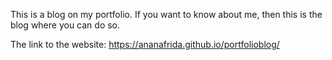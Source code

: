 This is a blog on my portfolio. If you want to know about me, then this is the blog where you can do so.

The link to the website: https://ananafrida.github.io/portfolioblog/
